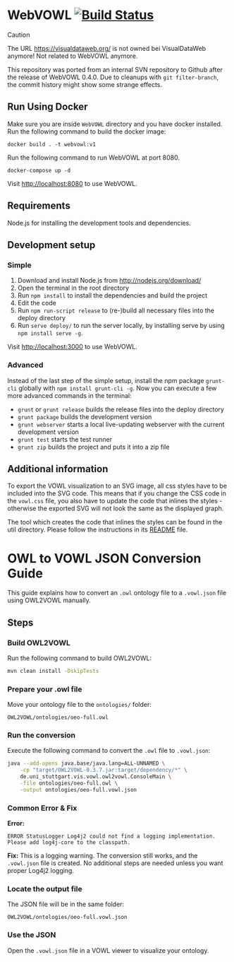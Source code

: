 WebVOWL [![Build Status](https://travis-ci.org/VisualDataWeb/WebVOWL.svg?branch=master)](https://travis-ci.org/VisualDataWeb/WebVOWL)
=======

> [!CAUTION]
> The URL https://visualdataweb.org/ is not owned bei VisualDataWeb anymore! Not related to WebVOWL anymore.

This repository was ported from an internal SVN repository to Github after the release of WebVOWL 0.4.0. Due to cleanups with `git filter-branch`, the commit history might show some strange effects.

Run Using Docker
------------
Make sure you are inside `WebVOWL` directory and you have docker installed. Run the following command to build the docker image:

`docker build . -t webvowl:v1`

Run the following command to run WebVOWL at port 8080. 

`docker-compose up -d` 

Visit [http://localhost:8080](http://localhost:8080) to use WebVOWL.

Requirements
------------

Node.js for installing the development tools and dependencies.


Development setup
-----------------

### Simple ###
1. Download and install Node.js from http://nodejs.org/download/
2. Open the terminal in the root directory
3. Run `npm install` to install the dependencies and build the project
4. Edit the code
5. Run `npm run-script release` to (re-)build all necessary files into the deploy directory
6. Run `serve deploy/` to run the server locally, by installing serve by using `npm install serve -g`.

Visit [http://localhost:3000](http://localhost:3000) to use WebVOWL.

### Advanced ###
Instead of the last step of the simple setup, install the npm package `grunt-cli` globally with
`npm install grunt-cli -g`. Now you can execute a few more advanced commands in the terminal:

* `grunt` or `grunt release` builds the release files into the deploy directory
* `grunt package` builds the development version
* `grunt webserver` starts a local live-updating webserver with the current development version
* `grunt test` starts the test runner
* `grunt zip` builds the project and puts it into a zip file


Additional information
----------------------

To export the VOWL visualization to an SVG image, all css styles have to be included into the SVG code.
This means that if you change the CSS code in the `vowl.css` file, you also have to update the code that
inlines the styles - otherwise the exported SVG will not look the same as the displayed graph.

The tool which creates the code that inlines the styles can be found in the util directory. Please
follow the instructions in its [README](util/VowlCssToD3RuleConverter/README.md) file.




# OWL to VOWL JSON Conversion Guide

This guide explains how to convert an `.owl` ontology file to a `.vowl.json` file using OWL2VOWL manually.

## Steps

### Build OWL2VOWL
Run the following command to build OWL2VOWL:

```bash
mvn clean install -DskipTests
```

### Prepare your .owl file
Move your ontology file to the `ontologies/` folder:

```
OWL2VOWL/ontologies/oeo-full.owl
```

### Run the conversion
Execute the following command to convert the `.owl` file to `.vowl.json`:

```bash
java --add-opens java.base/java.lang=ALL-UNNAMED \
    -cp "target/OWL2VOWL-0.3.7.jar:target/dependency/*" \
    de.uni_stuttgart.vis.vowl.owl2vowl.ConsoleMain \
    -file ontologies/oeo-full.owl \
    -output ontologies/oeo-full.vowl.json
```

### Common Error & Fix

**Error:**
```
ERROR StatusLogger Log4j2 could not find a logging implementation. Please add log4j-core to the classpath.
```

**Fix:**
This is a logging warning. The conversion still works, and the `.vowl.json` file is created. No additional steps are needed unless you want proper Log4j2 logging.

### Locate the output file
The JSON file will be in the same folder:

```
OWL2VOWL/ontologies/oeo-full.vowl.json
```

### Use the JSON
Open the `.vowl.json` file in a VOWL viewer to visualize your ontology.
